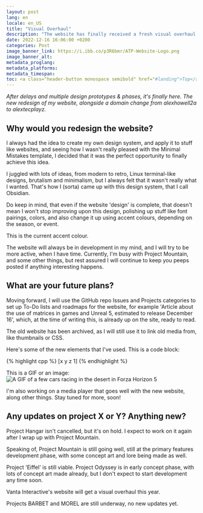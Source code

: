 ```yaml
---
layout: post
lang: en
locale: en_US
title: "Visual Overhaul"
description: "The website has finally received a fresh visual overhaul! See what is new, here."
date: 2022-12-16 16:06:00 +0200
categories: Post
image_banner_link: https://i.ibb.co/p3R6bmr/ATP-Website-Logo.png
image_banner_alt: 
metadata_proglang:
metadata_platforms:
metadata_timespan:
toc: <a class="header-button monospace semibold" href="#landing">Top</a><br><a class="header-button monospace semibold" href="#why-would-you-redesign-the-website">Why would you redesign the website?</a><br><a class="header-button monospace semibold" href="#what-are-your-future-plans">What are your future plans?</a><br><a class="header-button monospace semibold" href="#any-updates-on-project-x-or-y-anything-new">Any updates on project X or project Y? Anything new?</a>
---
```


*After delays and multiple design prototypes & phases, it's finally here. The new redesign of my website, alongside a domain change from alexhowell2a to alextecplayz.*

## Why would you redesign the website?

I always had the idea to create my own design system, and apply it to stuff like websites, and seeing how I wasn't really pleased with the Minimal Mistakes template, I decided that it was the perfect opportunity to finally achieve this idea.

I juggled with lots of ideas, from modern to retro, Linux terminal-like designs, brutalism and minimalism, but I always felt that it wasn't really what I wanted. That's how I (sorta) came up with this design system, that I call Obsidian.

Do keep in mind, that even if the website 'design' is complete, that doesn't mean I won't stop improving upon this design, polishing up stuff like font pairings, colors, and also change it up using accent colours, depending on the season, or event.

This is the current accent colour.

The website will always be in development in my mind, and I will try to be more active, when I have time. Currently, I'm busy with Project Mountain, and some other things, but rest assured I will continue to keep you peeps posted if anything interesting happens.

## What are your future plans?

Moving forward, I will use the GitHub repo Issues and Projects categories to set up To-Do lists and roadmaps for the website, for example 'Article about the use of matrices in games and Unreal 5, estimated to release December 16', which, at the time of writing this, is already up on the site, ready to read.

The old website has been archived, as I will still use it to link old media from, like thumbnails or CSS.

Here's some of the new elements that I've used. This is a code block:

{% highlight cpp %}
[x y z 1]
{% endhighlight %}

This is a GIF or an image:
![A GIF of a few cars racing in the desert in Forza Horizon 5](https://i.ibb.co/hfVPHKv/giphy.gif "A GIF of a few cars racing in the desert in Forza Horizon 5")

I'm also working on a media player that goes well with the new website, along other things. Stay tuned for more, soon!

## Any updates on project X or Y? Anything new?

Project Hangar isn't cancelled, but it's on hold. I expect to work on it again after I wrap up with Project Mountain.

Speaking of, Project Mountain is still going well, still at the primary features development phase, with some concept art and lore being made as well.

Project 'Eiffel' is still viable. Project Odyssey is in early concept phase, with lots of concept art made already, but I don't expect to start development any time soon.

Vanta Interactive's website will get a visual overhaul this year.

Projects BARBET and MOREL are still underway, no new updates yet.
